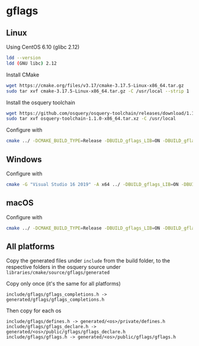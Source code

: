 # gflags

## Linux

Using CentOS 6.10 (glibc 2.12)

```sh
ldd --version
ldd (GNU libc) 2.12
```

Install CMake

```sh
wget https://cmake.org/files/v3.17/cmake-3.17.5-Linux-x86_64.tar.gz
sudo tar xvf cmake-3.17.5-Linux-x86_64.tar.gz -C /usr/local --strip 1
```

Install the osquery toolchain

```sh
wget https://github.com/osquery/osquery-toolchain/releases/download/1.1.0/osquery-toolchain-1.1.0-x86_64.tar.xz
sudo tar xvf osquery-toolchain-1.1.0-x86_64.tar.xz -C /usr/local
```

Configure with
```sh
cmake ../ -DCMAKE_BUILD_TYPE=Release -DBUILD_gflags_LIB=ON -DBUILD_gflags_nothreads_LIB=OFF -DGFLAGS_NAMESPACE=gflags -DCMAKE_SYSROOT=/usr/local/osquery-toolchain -DCMAKE_CXX_COMPILER=/usr/local/osquery-toolchain/usr/bin/clang++
```


## Windows

Configure with
```sh
cmake -G "Visual Studio 16 2019" -A x64 ../ -DBUILD_gflags_LIB=ON -DBUILD_gflags_nothreads_LIB=OFF -DGFLAGS_NAMESPACE=gflags
```


## macOS

Configure with
```sh
cmake ../ -DCMAKE_BUILD_TYPE=Release -DBUILD_gflags_LIB=ON -DBUILD_gflags_nothreads_LIB=OFF -DGFLAGS_NAMESPACE=gflags
```


## All platforms
Copy the generated files under `include` from the build folder, to the respective folders in the osquery source under `libraries/cmake/source/gflags/generated`

Copy only once (it's the same for all platforms)
```
include/gflags/gflags_completions.h -> generated/gflags/gflags_completions.h
```

Then copy for each os
```
include/gflags/defines.h -> generated/<os>/private/defines.h
include/gflags/gflags_declare.h -> generated/<os>/public/gflags/gflags_declare.h
include/gflags/gflags.h -> generated/<os>/public/gflags/gflags.h
```
